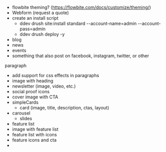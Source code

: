 - flowbite theming? (https://flowbite.com/docs/customize/theming/)
- Webform (request a quote)
- create an install script
  - ddev drush site:install standard --account-name=admin --account-pass=admin
  - ddev drush deploy -y
- blog
- news
- events
- something that also post on facebook, instagram, twitter, or other

paragraph

- add support for css effects in paragraphs
- image with heading
- newsletter (image, video, etc.)
- social proof icons
- cover image with CTA
- simpleCards
  - card (image, title, description, ctas, layout)
- carousel
  - slides
- feature list
- image with feature list
- feature list with icons
- feature icons and cta
-
